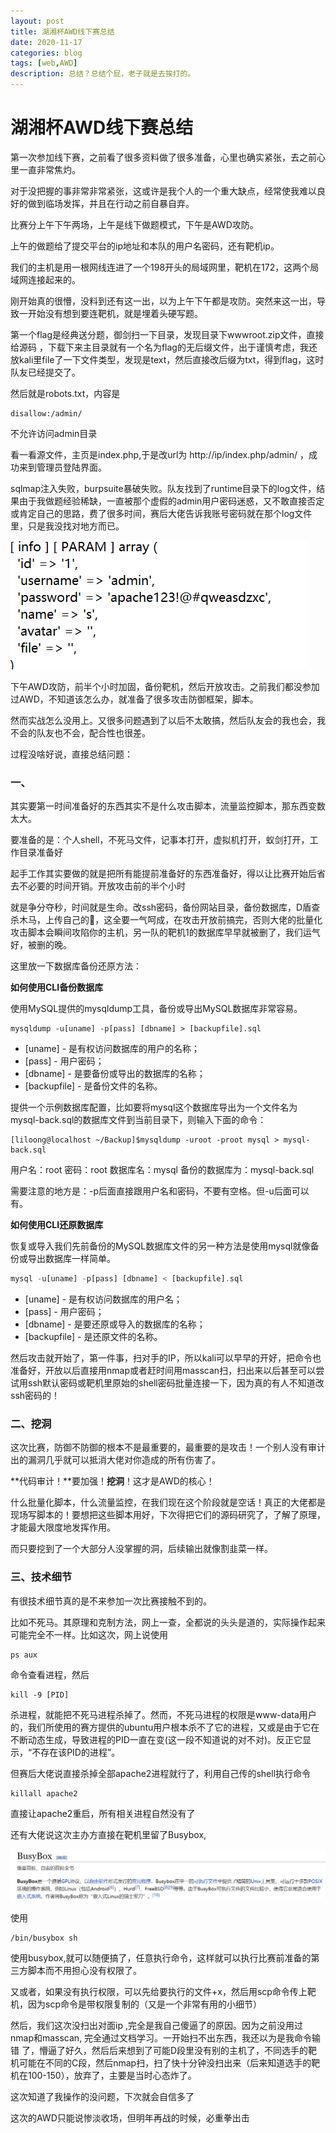 ```yaml
---
layout: post
title: 湖湘杯AWD线下赛总结
date: 2020-11-17
categories: blog
tags: [web,AWD]
description: 总结？总结个屁，老子就是去挨打的。
---
```




# 湖湘杯AWD线下赛总结

第一次参加线下赛，之前看了很多资料做了很多准备，心里也确实紧张，去之前心里一直非常焦灼。

对于没把握的事非常非常紧张，这或许是我个人的一个重大缺点，经常使我难以良好的做到临场发挥，并且在行动之前自暴自弃。

比赛分上午下午两场，上午是线下做题模式，下午是AWD攻防。

上午的做题给了提交平台的ip地址和本队的用户名密码，还有靶机ip。

我们的主机是用一根网线连进了一个198开头的局域网里，靶机在172，这两个局域网连接起来的。

刚开始真的很懵，没料到还有这一出，以为上午下午都是攻防。突然来这一出，导致一开始没有想到要连靶机，就是埋着头硬写题。

第一个flag是经典送分题，御剑扫一下目录，发现目录下wwwroot.zip文件，直接给源码 ，下载下来主目录就有一个名为flag的无后缀文件，出于谨慎考虑，我还放kali里file了一下文件类型，发现是text，然后直接改后缀为txt，得到flag，这时队友已经提交了。

然后就是robots.txt，内容是

```
disallow:/admin/
```

不允许访问admin目录

看一看源文件，主页是index.php,于是改url为 http://ip/index.php/admin/ ，成功来到管理员登陆界面。

sqlmap注入失败，burpsuite暴破失败。队友找到了runtime目录下的log文件，结果由于我做题经验稀缺，一直被那个虚假的admin用户密码迷惑，又不敢直接否定或肯定自己的思路，费了很多时间，赛后大佬告诉我账号密码就在那个log文件里，只是我没找对地方而已。

![image-20201117181349246](\img\image-20201117181349246.png)

下午AWD攻防，前半个小时加固，备份靶机，然后开放攻击。之前我们都没参加过AWD，不知道该怎么办，就准备了很多攻击防御框架，脚本。

然而实战怎么没用上。又很多问题遇到了以后不太敢搞，然后队友会的我也会，我不会的队友也不会，配合性也很差。

过程没啥好说，直接总结问题：

### 一、

其实要第一时间准备好的东西其实不是什么攻击脚本，流量监控脚本，那东西变数太大。

要准备的是：个人shell，不死马文件，记事本打开，虚拟机打开，蚁剑打开，工作目录准备好

起手工作其实要做的就是把所有能提前准备好的东西准备好，得以让比赛开始后省去不必要的时间开销。开放攻击前的半个小时

就是争分夺秒，时间就是生命。改ssh密码，备份网站目录，备份数据库，D盾查杀木马，上传自己的🐎，这全要一气呵成，在攻击开放前搞完，否则大佬的批量化攻击脚本会瞬间攻陷你的主机，另一队的靶机1的数据库早早就被删了，我们运气好，被删的晚。

这里放一下数据库备份还原方法：



**如何使用CLI备份数据库**

使用MySQL提供的mysqldump工具，备份或导出MySQL数据库非常容易。

```shell
mysqldump -u[uname] -p[pass] [dbname] > [backupfile].sql
```



- [uname] - 是有权访问数据库的用户的名称；
- [pass] - 用户密码；
- [dbname] - 是要备份或导出的数据库的名称；
- [backupfile] - 是备份文件的名称。

提供一个示例数据库配置，比如要将mysql这个数据库导出为一个文件名为mysql-back.sql的数据库文件到当前目录下，则输入下面的命令：

```shell
[liloong@localhost ~/Backup]$mysqldump -uroot -proot mysql > mysql-back.sql
```

用户名：root  密码：root 数据库名：mysql  备份的数据库为：mysql-back.sql

需要注意的地方是：-p后面直接跟用户名和密码，不要有空格。但-u后面可以有。

**如何使用CLI还原数据库**

恢复或导入我们先前备份的MySQL数据库文件的另一种方法是使用mysql就像备份或导出数据库一样简单。

```php
mysql -u[uname] -p[pass] [dbname] < [backupfile].sql
```



- [uname] - 是有权访问数据库的用户名；
- [pass] - 用户密码；
- [dbname] - 是要还原或导入的数据库的名称；
- [backupfile] - 是还原文件的名称。

然后攻击就开始了，第一件事，扫对手的IP，所以kali可以早早的开好，把命令也准备好，开放以后直接用nmap或者赶时间用masscan扫，扫出来以后甚至可以尝试用ssh默认密码或靶机里原始的shell密码批量连接一下，因为真的有人不知道改ssh密码的！

### 二、挖洞

这次比赛，防御不防御的根本不是最重要的，最重要的是攻击！一个别人没有审计出的漏洞几乎就可以抵消大佬对你造成的所有伤害了。

**代码审计！**要加强！**挖洞**！这才是AWD的核心！

什么批量化脚本，什么流量监控，在我们现在这个阶段就是空话！真正的大佬都是现场写脚本的！要想把这些脚本用好，下次得把它们的源码研究了，了解了原理，才能最大限度地发挥作用。

而只要挖到了一个大部分人没掌握的洞，后续输出就像割韭菜一样。



### 三、技术细节

有很技术细节真的是不来参加一次比赛接触不到的。

比如不死马。其原理和克制方法，网上一查，全都说的头头是道的，实际操作起来可能完全不一样。比如这次，网上说使用

```shell
ps aux
```

命令查看进程，然后 

```shell
kill -9 [PID]
```

杀进程，就能把不死马进程杀掉了。然而，不死马进程的权限是www-data用户的，我们所使用的赛方提供的ubuntu用户根本杀不了它的进程，又或是由于它在不断动态生成，导致进程的PID一直在变(这一段不知道说的对不对)。反正它显示，“不存在该PID的进程”。

但赛后大佬说直接杀掉全部apache2进程就行了，利用自己传的shell执行命令

```shell
killall apache2
```

直接让apache2重启，所有相关进程自然没有了

还有大佬说这次主办方直接在靶机里留了Busybox,

![image-20201117211912516](\img\image-20201117211912516.png)

使用

```shell
/bin/busybox sh
```

使用busybox,就可以随便搞了，任意执行命令，这样就可以执行比赛前准备的第三方脚本而不用担心没有权限了。

又或者，如果没有执行权限，可以先给要执行的文件+x，然后用scp命令传上靶机，因为scp命令是带权限复制的（又是一个非常有用的小细节）



然后，我们这次没扫出对面ip ,完全是我自己傻逼了的原因。因为之前没用过nmap和masscan, 完全通过文档学习。一开始扫不出东西，我还以为是我命令输错 了，懵逼了好久，然后后来想到了可能D段里没有别的主机了，不同选手的靶机可能在不同的C段，然后nmap扫，扫了快十分钟没扫出来（后来知道选手的靶机在100-150），放弃了，主要是当时心态炸了。

这次知道了我操作的没问题，下次就会自信多了



这次的AWD只能说惨淡收场，但明年再战的时候，必重拳出击